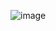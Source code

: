![image](https://github.com/Jaiminkapopara/geussing-game/assets/88267997/08fff562-88e9-4866-8d21-56e7160f0aad)
